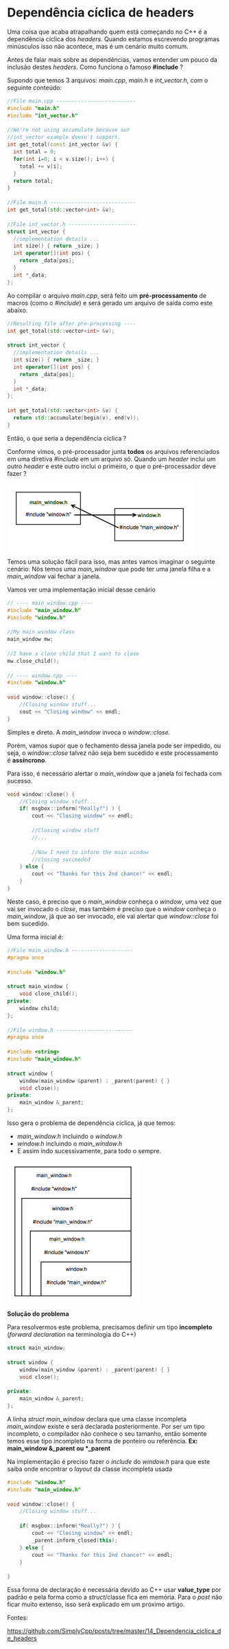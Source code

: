 # Dependência cíclica de headers

Uma coisa que acaba atrapalhando quem está começando no C++ é a dependência cíclica dos *headers*. Quando estamos escrevendo programas minúsculos isso não acontece, mas é um cenário muito comum.

Antes de falar mais sobre as dependências, vamos entender um pouco da inclusão destes *headers*. Como funciona o famoso **#include** ?

Supondo que temos 3 arquivos: *main.cpp*, *main.h* e *int_vector.h*, com o seguinte conteúdo:

```cpp
//File main.cpp --------------------------
#include "main.h"
#include "int_vector.h"

//We're not using accumulate because our
//int_vector example doesn't support.
int get_total(const int_vector &v) {
  int total = 0;
  for(int i=0; i < v.size(); i++) {
    total += v[i];
  }
  return total;
}

//File main.h ----------------------------
int get_total(std::vector<int> &v);

//File int_vector.h ----------------------
struct int_vector {
  //implementation details ...
  int size() { return _size; }
  int operator[](int pos) { 
    return _data[pos];
  }
  int *_data;
};
```

Ao compilar o arquivo *main.cpp*, será feito um **pré-processamento** de macros (como o *#include*) e será gerado um arquivo de saída como este abaixo.

```cpp
//Resulting file after pre-processing ----
int get_total(std::vector<int> &v);

struct int_vector {
  //implementation details ...
  int size() { return _size; }
  int operator[](int pos) { 
    return _data[pos];
  }
  int *_data;
};

int get_total(std::vector<int> &v) {
  return std::accumulate(begin(v), end(v));
}
```

Então, o que seria a dependência cíclica ?

Conforme vimos, o pré-processador junta **todos** os arquivos referenciados em uma diretiva *#include* em um arquivo só. Quando um *header* inclui um outro *header* e este outro inclui o primeiro, o que o pré-processador deve fazer ?

![](include1.png)

Temos uma solução fácil para isso, mas antes vamos imaginar o seguinte cenário:
 Nós temos uma *main_window* que pode ter uma janela filha e a *main_window* vai fechar a janela.

Vamos ver uma implementação inicial desse cenário

```cpp
// ---- main_window.cpp ----
#include "main_window.h"
#include "window.h"

//My main window class
main_window mw;

//I have a close child that I want to close
mw.close_child();

// ---- window.cpp ----
#include "window.h"

void window::close() {
	//Closing window stuff...
	cout << "Closing window" << endl;
}
```

Simples e direto. A *main_window* invoca o *window::close*.

Porém, vamos supor que o fechamento dessa janela pode ser impedido, ou seja, o *window::close* talvez não seja bem sucedido e este processamento é **assíncrono**.

Para isso, é necessário alertar o *main_window* que a janela foi fechada com sucesso.

```cpp
void window::close() {
	//Closing window stuff...
	if( msgbox::inform("Really?") ) {
		cout << "Closing window" << endl;
		
		//Closing window stuff
		//...
		
		//Now I need to inform the main window 
		//closing succeeded 
	} else {
		cout << "Thanks for this 2nd chance!" << endl;
	}	
}
```

Neste caso, é preciso que o *main_window* conheça o *window*, uma vez que vai ser invocado o *close*, mas também é preciso que o *window* conheça o *main_window*, já que ao ser invocado, ele vai alertar que *window::close* foi bem sucedido.

Uma forma inicial é:

```cpp
//File main_window.h --------------------
#pragma once

#include "window.h"

struct main_window {
	void close_child();
private:	
	window child;	
};

//File window.h -------------------------
#pragma once

#include <string>
#include "main_window.h"

struct window {
	window(main_window &parent) : _parent(parent) { }
	void close();
private:
	main_window &_parent;
};
```

Isso gera o problema de dependência cíclica, já que temos:

- *main_window.h* incluindo o *window.h*
- *window.h* incluindo o *main_window.h*
- E assim indo sucessivamente, para todo o sempre.

![](include2.png)

**Solução do problema**

Para resolvermos este problema, precisamos definir um tipo **incompleto** (*forward declaration* na terminologia do C++)

```cpp
struct main_window;

struct window {
	window(main_window &parent) : _parent(parent) { }
	void close();

private:
	main_window &_parent;
};
```

A linha *struct main_window* declara que uma classe incompleta *main_window* existe e será declarada posteriormente. Por ser um tipo incompleto, o  compilador não conhece o seu tamanho, então somente temos esse  tipo incompleto na forma de ponteiro ou referência.
 **Ex: main_window &_parent ou \*_parent**

Na implementação é preciso fazer o *include* do *window.h* para que este saiba onde encontrar o *layout* da classe incompleta usada

```cpp
#include "window.h"
#include "main_window.h"

void window::close() {
	//Closing window stuff...
	
	if( msgbox::inform("Really?") ) {
		cout << "Closing window" << endl;
		_parent.inform_closed(this);
	} else {
		cout << "Thanks for this 2nd chance!" << endl;
	}
	
}
```

Essa forma de declaração é necessária devido ao C++ usar **value_type** por padrão e pela forma como a *struct*/classe fica em memória. Para o *post* não ficar muito extenso, isso será explicado em um próximo artigo. 

Fontes:

https://github.com/SimplyCpp/posts/tree/master/14_Dependencia_ciclica_de_headers